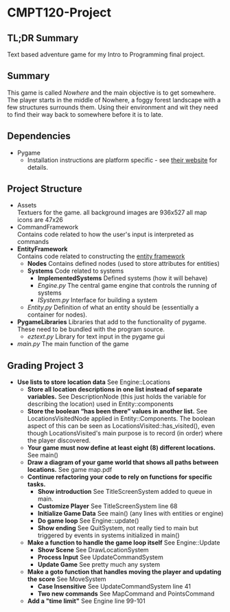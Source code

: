 # CMPT120-Project

## TL;DR Summary
Text based adventure game for my Intro to Programming final project.

## Summary
This game is called <i>Nowhere</i> and the main objective is to get somewhere.<br>
The player starts in the middle of Nowhere, a foggy forest landscape with a few structures surrounds them. Using
their environment and wit they need to find their way back to somewhere before it is to late.

## Dependencies
* Pygame
  * Installation instructions are platform specific - see 
  <a href="http://www.pygame.org/wiki/GettingStarted#Pygame Installation">their website</a> for details.

## Project Structure
* Assets<br>
  Textuers for the game. all background images are 936x527 all map icons are 47x26
* CommandFramework<br>
  Contains code related to how the user's input is interpreted as commands
* <b>EntityFramework</b><br>
  Contains code related to constructing the 
  <a href="http://www.richardlord.net/blog/ecs/what-is-an-entity-framework.html">entity framework</a>
  * <b>Nodes</b>
    Contains defined nodes (used to store attributes for entities)
  * <b>Systems</b>
    Code related to systems
    * <b>ImplementedSystems</b>
      Defined systems (how it will behave)
    * <i>Engine.py</i>
      The central game engine that controls the running of systems
    * <i>ISystem.py</i>
      Interface for building a system
  * <i>Entity.py</i>
    Definition of what an entity should be (essentially a container for nodes).
* <b>PygameLibraries</b> Libraries that add to the functionality of pygame. These need to be bundled with the program 
source.
  * <i>eztext.py</i> Library for text input in the pygame gui
* <i>main.py</i> The main function of the game

## Grading Project 3
* **Use lists to store location data** See Engine::Locations
  * **Store all location descriptions in one list instead of separate variables.** See DescriptionNode (this just holds
   the variable for describing the location) used in Entity::components
  * **Store the boolean “has been there” values in another list.** See LocationsVisitedNode applied in 
  Entity::Components. The boolean aspect of this can be seen as LocationsVisited::has_visited(), even though 
  LocationsVisited's main purpose is to record (in order) where the player discovered.
  * **Your game must now define at least eight (8) different locations.** See main()
  * **Draw a diagram of your game world that shows all paths between locations.** See game map.pdf
  * **Continue refactoring your code to rely on functions for specific tasks.**
    * **Show introduction** See TitleScreenSystem added to queue in main.
    * **Customize Player** See TitleScreenSystem line 68
    * **Initialize Game Data** See main() (any lines with entities or engine)
    * **Do game loop** See Engine::update()
    * **Show ending** See QuitSystem, not really tied to main but triggered by events in systems initialized in main()
  * **Make a function to handle the game loop itself** See Engine::Update
    * **Show Scene** See DrawLocationSystem
    * **Process Input** See UpdateCommandSystem
    * **Update Game** See pretty much any system
  * **Make a goto function that handles moving the player and updating the score** See MoveSystem
    * **Case Insensitive** See UpdateCommandSystem line 41
    * **Two new commands** See MapCommand and PointsCommand
  * **Add a "time limit"** See Engine line 99-101
  